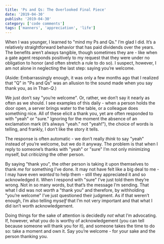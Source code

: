 ```yaml
---
title: 'Ps and Qs: The Overlooked Final Piece'
date: '2019-04-30'
publish: '2019-04-30'
category: ['code comments']
tags: ['manners', 'appreciation', 'life']
---
```


When I was younger, I learned to "mind my Ps and Qs." I’m glad I did. It’s a relatively straightforward behavior that has paid dividends over the years. The benefits aren’t always tangible, though sometimes they are - like when a gate agent responds positively to my request that they were under no obligation to honor (and often stretch a rule to do so). I suspect, however, I am not alone in neglecting the last step: saying you’re welcome.

(Aside: Embarrassingly enough, it was only a few months ago that I realized that "Q" in "Ps and Qs" was an allusion to the sound made when you say thank you, as in Than-_Q_.)

We just don’t say "you’re welcome". Or, rather, we don’t say it nearly as often as we should. I see examples of this daily - when a person holds the door open, a server brings water to the table, or a colleague does something nice. All of these elicit a thank you, yet are often responded to with "yeah" or "sure." Ignoring for the moment the absence of an exclamation mark (it’s always "yeah." not "yeah!"), the choice of words is telling, and frankly, I don’t like the story it tells.

The response is often automatic - we don’t really _think_ to say "yeah" instead of you’re welcome, but we do it anyway. The problem is that when I reply to someone’s thanks with "yeah" or "sure" I’m not only minimizing myself, but _criticizing_ the other person.

By saying "thank you", the other person is taking it upon themselves to thank _me_ for something I’ve done. It may not have felt like a big deal to me - I may have even _wanted_ to help them - still they appreciated it and so acknowledged it. When I respond with "sure" I’ve just told them they’re wrong. Not in so many words, but that’s the message I’m sending. That what I did was not _worth_ a "thank you" and therefore, by withholding "you’re welcome" I’ve just questioned their judgment. As if that weren’t enough, I’m also telling _myself_ that I’m not very important and that what I did isn’t worth acknowledgement.

Doing things for the sake of attention is decidedly _not_ what I’m advocating. If, however, what you do is worthy of acknowledgement (you can tell because someone will thank you for it), and someone takes the time to do so: take a moment and own it. Say you’re welcome - for your sake and the person thanking you.
